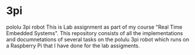 # 3pi
pololu 3pi robot
This is Lab assignment as part of my course "Real Time Embedded Systems".
This repository consists of all the implementations and documnetations of several tasks on the polulu 3pi robot which runs on a Raspberry Pi that I have done for the lab assigments.
